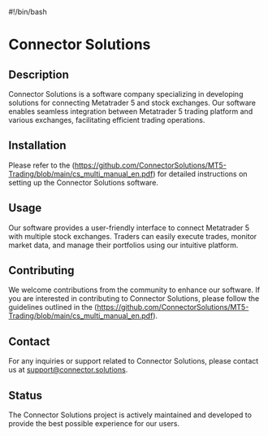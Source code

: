 #!/bin/bash

# Connector Solutions

## Description

Connector Solutions is a software company specializing in developing solutions for connecting Metatrader 5 and stock exchanges. Our software enables seamless integration between Metatrader 5 trading platform and various exchanges, facilitating efficient trading operations.

## Installation

Please refer to the (https://github.com/ConnectorSolutions/MT5-Trading/blob/main/cs_multi_manual_en.pdf) for detailed instructions on setting up the Connector Solutions software.

## Usage

Our software provides a user-friendly interface to connect Metatrader 5 with multiple stock exchanges. Traders can easily execute trades, monitor market data, and manage their portfolios using our intuitive platform.

## Contributing

We welcome contributions from the community to enhance our software. If you are interested in contributing to Connector Solutions, please follow the guidelines outlined in the (https://github.com/ConnectorSolutions/MT5-Trading/blob/main/cs_multi_manual_en.pdf).

## Contact

For any inquiries or support related to Connector Solutions, please contact us at support@connector.solutions.

## Status

The Connector Solutions project is actively maintained and developed to provide the best possible experience for our users.
